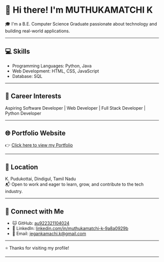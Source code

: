 # 👋 Hi there! I'm MUTHUKAMATCHI K

🎓 I'm a B.E. Computer Science Graduate passionate about technology and building real-world applications.

---

## 💻 Skills

- Programming Languages: Python, Java  
- Web Development: HTML, CSS, JavaScript  
- Database: SQL

---

## 🚀 Career Interests

Aspiring Software Developer | Web Developer | Full Stack Developer | Python Developer

---

## 🌐 Portfolio Website

👉 [Click here to view my Portfolio](https://au922321104024.github.io/portfolio/)

---

## 📍 Location

K. Pudukottai, Dindigul, Tamil Nadu  
📬 Open to work and eager to learn, grow, and contribute to the tech industry.

---

## 🔗 Connect with Me

- 🐱 GitHub: [au922321104024](https://github.com/au922321104024)  
- 💼 LinkedIn: [linkedin.com/in/muthukamatchi-k-9a8a0929b](https://www.linkedin.com/in/muthukamatchi-k-9a8a0929b)  
- 📧 Email: [jegankamachi.k@gmail.com](mailto:jegankamachi.k@gmail.com)

---

⭐ Thanks for visiting my profile!


---
